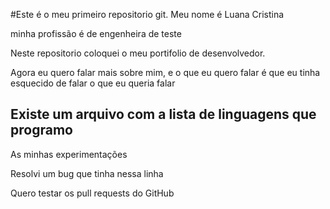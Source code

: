 #Este é o meu primeiro repositorio git.
Meu nome é Luana Cristina

minha profissão é de engenheira de teste

Neste repositorio coloquei o meu portifolio de desenvolvedor.

Agora eu quero falar mais sobre mim, e o que eu quero falar é que 
eu tinha esquecido de falar o que eu queria falar

## Existe um arquivo com a lista de linguagens que programo

As minhas experimentações 

Resolvi um bug que tinha nessa linha

Quero testar os pull requests do GitHub
